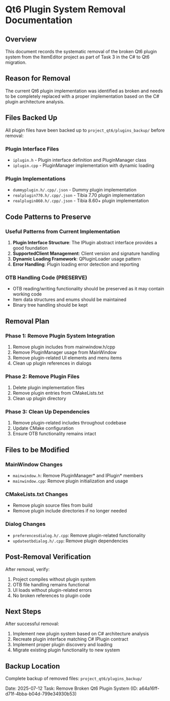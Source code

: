 # Qt6 Plugin System Removal Documentation

## Overview
This document records the systematic removal of the broken Qt6 plugin system from the ItemEditor project as part of Task 3 in the C# to Qt6 migration.

## Reason for Removal
The current Qt6 plugin implementation was identified as broken and needs to be completely replaced with a proper implementation based on the C# plugin architecture analysis.

## Files Backed Up
All plugin files have been backed up to `project_qt6/plugins_backup/` before removal:

### Plugin Interface Files
- `iplugin.h` - Plugin interface definition and PluginManager class
- `iplugin.cpp` - PluginManager implementation with dynamic loading

### Plugin Implementations  
- `dummyplugin.h/.cpp/.json` - Dummy plugin implementation
- `realplugin770.h/.cpp/.json` - Tibia 7.70 plugin implementation
- `realplugin860.h/.cpp/.json` - Tibia 8.60+ plugin implementation

## Code Patterns to Preserve

### Useful Patterns from Current Implementation
1. **Plugin Interface Structure**: The IPlugin abstract interface provides a good foundation
2. **SupportedClient Management**: Client version and signature handling
3. **Dynamic Loading Framework**: QPluginLoader usage pattern
4. **Error Handling**: Plugin loading error detection and reporting

### OTB Handling Code (PRESERVE)
- OTB reading/writing functionality should be preserved as it may contain working code
- Item data structures and enums should be maintained
- Binary tree handling should be kept

## Removal Plan

### Phase 1: Remove Plugin System Integration
1. Remove plugin includes from mainwindow.h/cpp
2. Remove PluginManager usage from MainWindow
3. Remove plugin-related UI elements and menu items
4. Clean up plugin references in dialogs

### Phase 2: Remove Plugin Files
1. Delete plugin implementation files
2. Remove plugin entries from CMakeLists.txt
3. Clean up plugin directory

### Phase 3: Clean Up Dependencies
1. Remove plugin-related includes throughout codebase
2. Update CMake configuration
3. Ensure OTB functionality remains intact

## Files to be Modified

### MainWindow Changes
- `mainwindow.h`: Remove PluginManager* and IPlugin* members
- `mainwindow.cpp`: Remove plugin initialization and usage

### CMakeLists.txt Changes
- Remove plugin source files from build
- Remove plugin include directories if no longer needed

### Dialog Changes
- `preferencesdialog.h/.cpp`: Remove plugin-related functionality
- `updateotbdialog.h/.cpp`: Remove plugin dependencies

## Post-Removal Verification
After removal, verify:
1. Project compiles without plugin system
2. OTB file handling remains functional
3. UI loads without plugin-related errors
4. No broken references to plugin code

## Next Steps
After successful removal:
1. Implement new plugin system based on C# architecture analysis
2. Recreate plugin interface matching C# IPlugin contract
3. Implement proper plugin discovery and loading
4. Migrate existing plugin functionality to new system

## Backup Location
Complete backup of removed files: `project_qt6/plugins_backup/`

Date: 2025-07-12
Task: Remove Broken Qt6 Plugin System (ID: a64a16ff-d71f-4bba-b04d-799e34930b53)